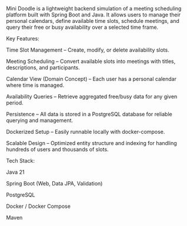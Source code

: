 Mini Doodle is a lightweight backend simulation of a meeting scheduling platform built with Spring Boot and Java.
It allows users to manage their personal calendars, define available time slots, schedule meetings, and query their free or busy availability over a selected time frame.

Key Features:

Time Slot Management – Create, modify, or delete availability slots.

Meeting Scheduling – Convert available slots into meetings with titles, descriptions, and participants.

Calendar View (Domain Concept) – Each user has a personal calendar where time is managed.

Availability Queries – Retrieve aggregated free/busy data for any given period.

Persistence – All data is stored in a PostgreSQL database for reliable querying and management.

Dockerized Setup – Easily runnable locally with docker-compose.

Scalable Design – Optimized entity structure and indexing for handling hundreds of users and thousands of slots.

Tech Stack:

Java 21

Spring Boot (Web, Data JPA, Validation)

PostgreSQL

Docker / Docker Compose

Maven
